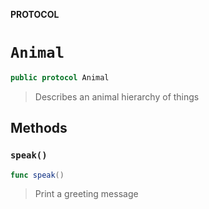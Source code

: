 **PROTOCOL**

# `Animal`

```swift
public protocol Animal
```

> Describes an animal hierarchy of things

## Methods
### `speak()`

```swift
func speak()
```

> Print a greeting message
